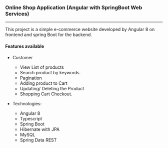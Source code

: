 ### Online Shop Application (Angular with SpringBoot Web Services)
---------
This project is a simple e-commerce website developed by Angular 8 on frontend and spring Boot for the backend.
 
#### Features available

* Customer
  * View List of products
  * Search product by keywords.
  * Pagination
  * Adding product to Cart
  * Updating/ Deleting the Product
  * Shopping Cart Checkout.

* Technologies: 
  * Angular 8
  * Typescript
  * Spring Boot
  * Hibernate with JPA 
  * MySQL
  * Spring Data REST

